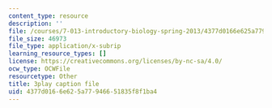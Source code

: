```yaml
---
content_type: resource
description: ''
file: /courses/7-013-introductory-biology-spring-2013/4377d0166e625a77946651835f8f1ba4_Nx76XS_4FRE.vtt
file_size: 46973
file_type: application/x-subrip
learning_resource_types: []
license: https://creativecommons.org/licenses/by-nc-sa/4.0/
ocw_type: OCWFile
resourcetype: Other
title: 3play caption file
uid: 4377d016-6e62-5a77-9466-51835f8f1ba4
---
```

